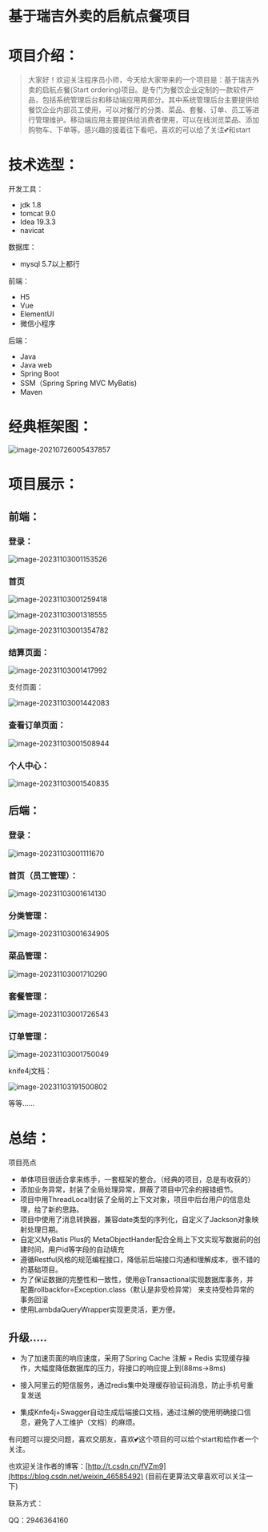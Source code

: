 # 基于瑞吉外卖的启航点餐项目

# 项目介绍：

> 大家好！欢迎关注程序员小师，今天给大家带来的一个项目是：基于瑞吉外卖的启航点餐(Start ordering)项目。是专门为餐饮企业定制的一款软件产品，包括系统管理后台和移动端应用两部分。其中系统管理后台主要提供给餐饮企业内部员工使用，可以对餐厅的分类、菜品、套餐、订单、员工等进行管理维护。移动端应用主要提供给消费者使用，可以在线浏览菜品、添加购物车、下单等。感兴趣的接着往下看吧，喜欢的可以给了关注💕和start

# 技术选型：

开发工具：

- jdk 1.8
- tomcat 9.0
- Idea 19.3.3
- navicat

数据库：

- mysql    5.7以上都行


前端：

- H5 
- Vue 
- ElementUI 
- 微信小程序

后端：

- Java
- Java web
- Spring Boot
- SSM（Spring Spring MVC MyBatis)
- Maven

# 经典框架图：

![image-20210726005437857](assets/image-20210726005437857.png)

# 项目展示：

## 前端：

### 登录：

![image-20231103001153526](assets/image-20231103001153526.png)

### 首页

![image-20231103001259418](assets/image-20231103001259418.png)

![image-20231103001318555](assets/image-20231103001318555.png)



![image-20231103001354782](assets/image-20231103001354782.png)



### 结算页面：

![image-20231103001417992](assets/image-20231103001417992.png)

支付页面：

![image-20231103001442083](assets/image-20231103001442083.png)



### 查看订单页面：

![image-20231103001508944](assets/image-20231103001508944.png)

### 个人中心：

![image-20231103001540835](assets/image-20231103001540835.png)

## 后端：

### 登录：

![image-20231103001111670](assets/image-20231103001111670.png)

### 首页（员工管理）：

![image-20231103001614130](assets/image-20231103001614130.png)



### 分类管理：

![image-20231103001634905](assets/image-20231103001634905.png)

### 菜品管理：

![image-20231103001710290](assets/image-20231103001710290.png)

### 套餐管理：

![image-20231103001726543](assets/image-20231103001726543.png)

### 订单管理：

![image-20231103001750049](assets/image-20231103001750049.png)



knife4j文档：

![image-20231103191500802](assets/image-20231103191500802.png)

等等......

# 总结：

项目亮点

- 单体项目很适合拿来练手，一套框架的整合。（经典的项目，总是有收获的）
- 添加业务异常，封装了全局处理异常，屏蔽了项目中冗余的报错细节。
- 项目中用ThreadLocal封装了全局的上下文对象，项目中后台用户的信息处理，给了新的思路。
- 项目中使用了消息转换器，兼容date类型的序列化，自定义了Jackson对象映射处理日期。
- 自定义MyBatis Plus的 MetaObjectHander配合全局上下文实现写数据前的创建时间，用户id等字段的自动填充
- 遵循Restful风格的规范编程接口，降低前后端接口沟通和理解成本，很不错的的基础项目。
- 为了保证数据的完整性和一致性，使用@Transactional实现数据库事务，并配置rollbackfor=Exception.class（默认是非受检异常） 来支持受检异常的事务回滚
- 使用LambdaQueryWrapper实现更灵活，更方便。

## 升级.....

- 为了加速页面的响应速度，采用了Spring Cache 注解 + Redis 实现缓存操作，大幅度降低数据库的压力，将接口的响应提上到(88ms->8ms)

- 接入阿里云的短信服务，通过redis集中处理缓存验证码消息，防止手机号重复发送

- 集成Knfe4j+Swagger自动生成后端接口文档，通过注解的使用明确接口信息，避免了人工维护（文档）的麻烦。

  

有问题可以提交问题，喜欢交朋友，喜欢💕这个项目的可以给个start和给作者一个关注。

也欢迎关注作者的博客：[http://t.csdn.cn/fVZm9](https://blog.csdn.net/weixin_46585492) (目前在更算法文章喜欢可以关注一下)

联系方式：

QQ：2946364160

